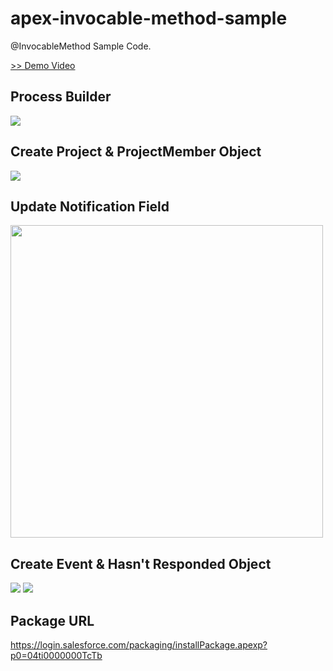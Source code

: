 # apex-invocable-method-sample
@InvocableMethod Sample Code.


<a href="https://www.youtube.com/watch?v=iUFAIr2kDTc" target="_blank">>> Demo Video</a>

## Process Builder
<img src="http://cdn-ak.f.st-hatena.com/images/fotolife/t/tyoshikawa1106/20150309/20150309223306.png" />

## Create Project & ProjectMember Object
<img src="http://cdn-ak.f.st-hatena.com/images/fotolife/t/tyoshikawa1106/20150309/20150309224047.png" />

## Update Notification Field
<img src="http://cdn-ak.f.st-hatena.com/images/fotolife/t/tyoshikawa1106/20150309/20150309224215.png" width="500px" />

## Create Event & Hasn't Responded Object
<img src="http://cdn-ak.f.st-hatena.com/images/fotolife/t/tyoshikawa1106/20150309/20150309225046.png" />

<img src="http://cdn-ak.f.st-hatena.com/images/fotolife/t/tyoshikawa1106/20150309/20150309225055.png" />

## Package URL
https://login.salesforce.com/packaging/installPackage.apexp?p0=04ti0000000TcTb
